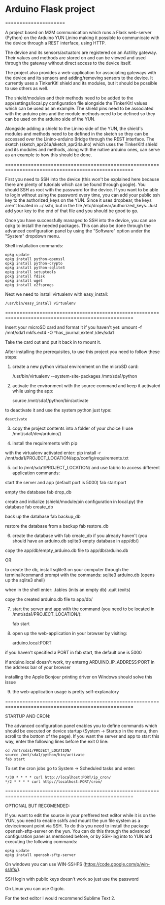 # Arduino Flask project
=====================

A project based on M2M communication which runs a Flask web-server (Python) on the Arduino YUN Linino making it possible to communicate with the device through a REST interface, using HTTP.

The device and its sensors/actuators are registered on an Actility gateway.
Their values and methods are stored on and can be viewed and used through the gateway without direct access to the device itself.

The project also provides a web-application for associating gateways with the device and its sensors and adding/removing sensors to the device.
It currently uses a TinkerKit! shield and its modules, but it should be possible to use others as well.

The shield/modules and their methods need to be added to the app/settings/local.py configuration file alongside the TinkerKit! values which can be used as an example. The shield pins need to be associated with the arduino pins and the module methods need to be defined so they can be used on the arduino side of the YUN.

Alongside adding a shield to the Linino side of the YUN, the shield's modules and methods need to be defined in the sketch so they can be accessed over the Linino-arduino Bridge through the REST interface. The sketch (sketch_apr24a/sketch_apr24a.ino) which uses the TinkerKit! shield and its modules and methods, along with the native arduino ones, can serve as an example to how this should be done.

===================================================================================================

First you need to SSH into the device (this won't be explained here because there are plenty of tutorials which can be found through google).
You should SSH as root with the password for the device.
If you want to be able to login without using the password every time, you can add your public ssh key to the authorized_keys on the YUN. Since it uses dropbear, the keys aren't located in ~/.ssh/, but in the file /etc/dropbear/authorized_keys. Just add your key to the end of that file and you should be good to go.

Once you have successfully managed to SSH into the device, you can use opkg to install the needed packages. This can also be done through the advanced configuration panel by using the "Software" option under the "System" dropdown menu.

Shell installation commands:

	opkg update
	opkg install python-openssl
	opkg install python-crypto
	opkg install python-sqlite3
	opkg install setuptools
	pokg install fdisk
	opkg install wget
	opkg install e2fsprogs

Next we need to install virtualenv with easy_install:

	/usr/bin/easy_install virtualenv

===================================================================================================

Insert your microSD card and format it if you haven't yet:
	umount -f /mnt/sda1
	mkfs.ext4 -O ^has_journal,extent /dev/sda1

Take the card out and put it back in to mount it.

After installing the prerequisites, to use this project you need to follow these steps:

1. create a new python virtual environment on the microSD card:

	/usr/bin/virtualenv --system-site-packages /mnt/sda1/python

2. activate the environment with the source command and keep it activated while using the app:

	source /mnt/sda1/python/bin/activate

to deactivate it and use the system python just type:

	deactivate

3. copy the project contents into a folder of your choice (I use /mnt/sda1/dev/arduino/)

4. install the requirements with pip

with the virtualenv activated enter:
	pip install -r /mnt/sda1/PROJECT_LOCATION/app/config/requirements.txt

5. cd to /mnt/sda1/PROJECT_LOCATION/ and use fabric to access different application commands:

start the server and app (default port is 5000)
	fab start:port

empty the database
	fab drop_db

create and initialize (shield/module/pin configuration in local.py) the database
	fab create_db

back up the database
	fab backup_db

restore the database from a backup
	fab restore_db

6. create the database with fab create_db if you already haven't (you should have an arduino.db sqlite3 empty database in app/db/)

copy the app/db/empty_arduino.db file to app/db/arduino.db

OR

to create the db, install sqlite3 on your computer through the terminal/command prompt with the commands:
	sqlite3 arduino.db (opens up the sqlite3 shell)

when in the shell enter:
	.tables (inits an empty db)
	.quit (exits)

copy the created arduino.db file to app/db/

7. start the server and app with the command (you need to be located in /mnt/sda1/PROJECT_LOCATION/):

	fab start

8. open up the web-application in your browser by visiting:

	arduino.local:PORT

if you haven't specified a PORT in fab start, the default one is 5000

if arduino.local doesn't work, try enterng ARDUINO_IP_ADDRESS:PORT in the address bar of your browser

installing the Apple Bonjour printing driver on Windows should solve this issue

9. the web-application usage is pretty self-explanatory

===================================================================================================

STARTUP AND CRON:

The advanced configuration panel enables you to define commands which should be executed on device startup (System -> Startup in the menu, then scroll to the bottom of the page).
If you want the server and app to start this way, enter the following lines before the exit 0 line:

	cd /mnt/sda1/PROJECT_LOCATION/
	source /mnt/sda1/python/bin/activate
	fab start

To set the cron jobs go to System -> Scheduled tasks and enter:

	*/30 * * * * curl http://localhost:PORT/ip_cron/
	*/2 * * * * curl http://localhost:PORT/cron/

===================================================================================================


OPTIONAL BUT RECOMENDED:

If you want to edit the source in your preffered text editor while it is on the YUN, you need to enable sshfs and mount the yun file system as a device/mount point via SSH.
To do this you need to install the package openssh-sftp-server on the yun. You can do this through the advanced configuration panel as mentioned before, or by SSH-ing into to YUN and executing the following commands:

	opkg update
	opkg install openssh-sftp-server

On windows you can use WIN-SSHFS (https://code.google.com/p/win-sshfs/).

SSH login with public keys doesn't work so just use the password

On Linux you can use Gigolo.

For the text editor I would recommend Sublime Text 2.
